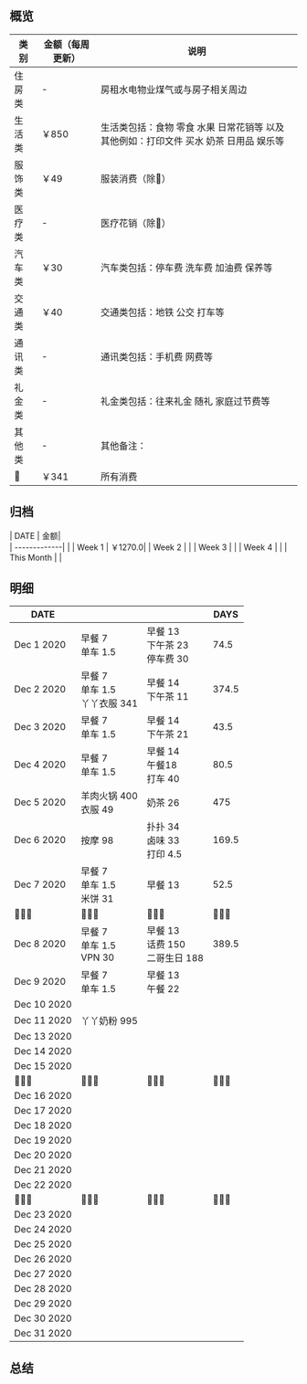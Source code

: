 ## 概览
| 类别           | 金额（每周更新）        |    说明 |
| -------------|-------------| -----|
| 住房类|-  | 房租水电物业煤气或与房子相关周边
|     生活类        | ￥850       | 生活类包括：食物 零食 水果 日常花销等 以及其他例如：打印文件 买水 奶茶 日用品 娱乐等        |
|服饰类 | ￥49| 服装消费（除👶） |
|医疗类 | - | 医疗花销（除👶）
|汽车类 |  ￥30| 汽车类包括：停车费 洗车费 加油费 保养等
|交通类| ￥40| 交通类包括：地铁 公交 打车等
|通讯类 | - | 通讯类包括：手机费 网费等
|礼金类 | -| 礼金类包括：往来礼金 随礼 家庭过节费等
|其他类 | - | 其他备注：
|👶 | ￥341 | 所有消费

## 归档
| DATE           | 金额|      
| -------------| |
| Week 1 | ￥1270.0|
| Week 2 | |
| Week 3 | |
| Week 4 | |
| This Month | |

## 明细
| DATE           |         |    |DAYS
| -------------|-------------| -----|---
| Dec 1  2020      | 早餐 7<br>单车 1.5 | 早餐 13<br>下午茶 23<br>停车费 30 | 74.5
| Dec 2  2020      | 早餐 7<br>单车 1.5<br> 丫丫衣服 341| 早餐 14<br>下午茶 11 |374.5
| Dec 3  2020      | 早餐 7<br>单车 1.5 | 早餐 14<br>下午茶 21 |43.5  
| Dec 4  2020      | 早餐 7<br>单车 1.5| 早餐 14<br>午餐18<br>打车 40 |80.5
| Dec 5  2020      | 羊肉火锅 400 <br>衣服 49        | 奶茶 26 <br> |475
| Dec 6  2020      | 按摩 98                | 扑扑 34 <br>卤味 33<br> 打印 4.5<br>|169.5
| Dec 7  2020      | 早餐 7<br>单车 1.5<br> 米饼 31| 早餐 13 | 52.5
|       👨‍👩‍👧            |     👨‍👩‍👧‍               |    👨‍👩‍👧 |     👨‍👩‍👧   |
| Dec 8  2020      | 早餐 7<br>单车 1.5<br>VPN 30 | 早餐 13 <br> 话费 150 <br>二哥生日 188 |389.5
| Dec 9  2020      | 早餐 7<br>单车 1.5 | 早餐 13 <br> 午餐 22|
| Dec 10  2020     |
| Dec 11 2020      | 丫丫奶粉 995
| Dec 13  2020     |
| Dec 14  2020     |
| Dec 15  2020     |
|       👨‍👩‍👧            |     👨‍👩‍👧‍               |    👨‍👩‍👧 |     👨‍👩‍👧   |
| Dec 16  2020     |
| Dec 17  2020     |
| Dec 18  2020     |
| Dec 19  2020     |
| Dec 20  2020     |
| Dec 21  2020     |
| Dec 22  2020     |
|       👨‍👩‍👧            |     👨‍👩‍👧‍               |    👨‍👩‍👧 |     👨‍👩‍👧   |
| Dec 23  2020     |
| Dec 24  2020     |
| Dec 25  2020     |
| Dec 26  2020     |
| Dec 27  2020     |
| Dec 28  2020     |
| Dec 29  2020     |
| Dec 30  2020     |
| Dec 31  2020     |

## 总结
